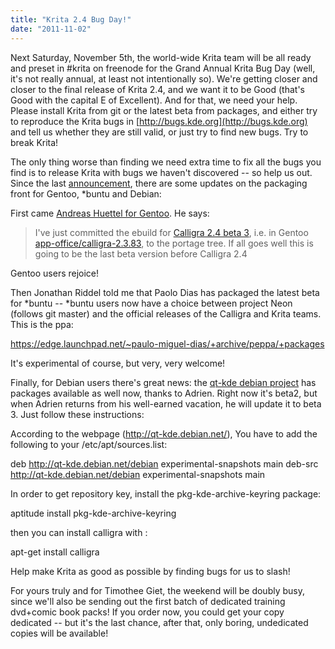 ```yaml
---
title: "Krita 2.4 Bug Day!"
date: "2011-11-02"
---
```


Next Saturday, November 5th, the world-wide Krita team will be all ready and preset in #krita on freenode for the Grand Annual Krita Bug Day (well, it's not really annual, at least not intentionally so). We're getting closer and closer to the final release of Krita 2.4, and we want it to be Good (that's Good with the capital E of Excellent). And for that, we need your help. Please install Krita from git or the latest beta from packages, and either try to reproduce the Krita bugs in [http://bugs.kde.org](http://bugs.kde.org) and tell us whether they are still valid, or just try to find new bugs. Try to break Krita!

The only thing worse than finding we need extra time to fix all the bugs you find is to release Krita with bugs we haven't discovered -- so help us out. Since the last [announcement](http://krita.org/component/content/article/10-news/97-third-beta-released), there are some updates on the packaging front for Gentoo, \*buntu and Debian:

First came [Andreas Huettel for Gentoo](http://dilfridge.blogspot.com/2011/10/towards-calligra-24.html). He says:

> I've just committed the ebuild for [Calligra 2.4 beta 3](http://www.calligra-suite.org/news/announcements/calligra-2-4-beta-3/), i.e. in Gentoo [app-office/calligra-2.3.83](http://packages.gentoo.org/package/app-office/calligra), to the portage tree. If all goes well this is going to be the last beta version before Calligra 2.4

Gentoo users rejoice!

Then Jonathan Riddel told me that Paolo Dias has packaged the latest beta for \*buntu -- \*buntu users now have a choice between project Neon (follows git master) and the official releases of the Calligra and Krita teams. This is the ppa:

https://edge.launchpad.net/~paulo-miguel-dias/+archive/peppa/+packages

It's experimental of course, but very, very welcome!

Finally, for Debian users there's great news: the [qt-kde debian project](http://qt-kde.debian.net/) has packages available as well now, thanks to Adrien. Right now it's beta2, but when Adrien returns from his well-earned vacation, he will update it to beta 3. Just follow these instructions:

According to the webpage (http://qt-kde.debian.net/), You have to add the following to your /etc/apt/sources.list:

deb http://qt-kde.debian.net/debian experimental-snapshots main deb-src http://qt-kde.debian.net/debian experimental-snapshots main

In order to get repository key, install the pkg-kde-archive-keyring package:

aptitude install pkg-kde-archive-keyring

then you can install calligra with :

apt-get install calligra

Help make Krita as good as possible by finding bugs for us to slash!

For yours truly and for Timothee Giet, the weekend will be doubly busy, since we'll also be sending out the first batch of dedicated training dvd+comic book packs! If you order now, you could get your copy dedicated -- but it's the last chance, after that, only boring, undedicated copies will be available!
